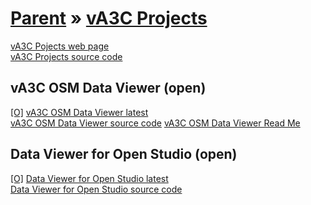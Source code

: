 [Parent]( ../viewer/va3c-hacker/index.html ) &raquo;
[vA3C Projects]( index.html )
===

[vA3C Pojects web page]( http://va3c.github.io/projects/  )   
[vA3C Projects source code]( https://github.com/va3c/projects )

## vA3C OSM Data Viewer (open)

[[O]]( http://va3c.github.io/projects/osm-data-viewer/latest/ ) 
[vA3C OSM Data Viewer latest]( #./osm-data-viewer/latest/index.html# )  
[vA3C OSM Data Viewer source code]( https://github.com/va3c/projects/tree/gh-pages/osm-data-viewer )
[vA3C OSM Data Viewer Read Me]( #./osm-data-viewer/readme.md# )  

## Data Viewer for Open Studio (open)

[[O]]( http://va3c.github.io/projects/open-studio-data-display/latest/ ) 
[Data Viewer for Open Studio latest]( #http://va3c.github.io/projects/open-studio-data-display/latest/# )  
[Data Viewer for Open Studio source code]( https://github.com/va3c/projects/tree/gh-pages/open-studio-data-display )


